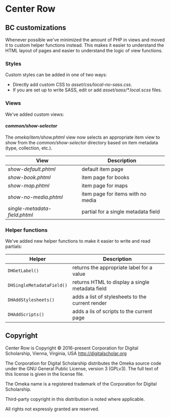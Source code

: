 # Center Row

## BC customizations

Whenever possible we've minimized the amount of PHP in views and moved it to custom helper functions instead. This makes
it easier to understand the HTML layout of pages and easier to understand the logic of view functions.

### Styles

Custom styles can be added in one of two ways:

* Directly add custom CSS to *asset/css/local-no-sass.css*.
* If you are set up to write SASS, edit or add *asset/sass/\*.local.scss* files.

### Views

We've added custom views:

#### *common/show-selector*

The *omeka/item/show.phtml* view now selects an appropriate item view to show from the *common/show-selector* directory
based on item metadata (type, collection, etc.).

| View | Description |
| ---  | ---         |
| *show-default.phtml* | default item page |
| *show-book.phtml* | item page for books |
| *show-map.phtml* | item page for maps |
| *show-no-media.phtml* | item page for items with no media |
| *single-metadata-field.phtml* | partial for a single metadata field |

### Helper functions

We've added new helper functions to make it easier to write and read partials:

| Helper | Description |
| ---    | ---         |
| `DHGetLabel()` | returns the appropriate label for a value |
| `DHSingleMetadataField()` | returns HTML to display a single metadata field |
| `DHAddStylesheets()` | adds a list of stylesheets to the current render |
| `DHAddScripts()` | adds a lis of scripts to the current page |

## Copyright

Center Row is Copyright © 2016-present Corporation for Digital Scholarship, Vienna, Virginia,
USA http://digitalscholar.org

The Corporation for Digital Scholarship distributes the Omeka source code under the GNU General Public License, version
3 (GPLv3). The full text of this license is given in the license file.

The Omeka name is a registered trademark of the Corporation for Digital Scholarship.

Third-party copyright in this distribution is noted where applicable.

All rights not expressly granted are reserved.
